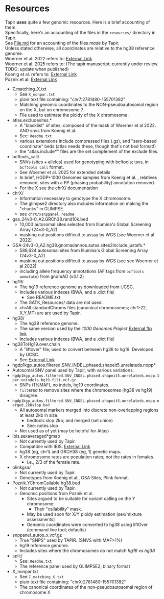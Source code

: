 # Resources
Tapir **uses** quite a few genomic resources. Here is a brief accounting of them. <br>
Specifically, here's an accounting of the files in the `resources/` directory in Tapir. <br>
See [File.md](Files.md) for an accounting of the files *made* by Tapir.
<br>
Unless stated otherwise, all coordinates are relative to the hg38 reference genome. <br>
Woerner et al. 2022 refers to: [External Link](https://doi.org/10.1016/j.fsigen.2022.102785) <br>
Woerner et al. 2025 refers to: (The tapir manuscript; currently under review. TODO: update when published) <br>
Koenig et al. refers to: [External Link](https://doi.org/10.1101/gr.278378.123) <br>
Poznik et al. [External Link](https://doi.org/10.1126/science.1237619) <br>

-  7_matching_X.txt
    - See `X_nonpar.txt`
    -  plain text file containing: "chr7:2781480-155701382"
	-  Matching genomic coordinates to the NON-pseudoautosomal region on the X, but on chromosome 7.
	-  File used to estimate the ploidy of the X chromosome.
-  atlas.excludesites.*
	-  A "blacklist" of sites; composed of the mask of Woerner et al 2022. AND snvs from Koenig et al.
	-  See: `Readme.txt`
    -  various extensions include compressed files (.gz), and "zero-based coordinate" beds (atlas needs these, though that's not bed format!)
    - the "atlas.include\*" files are the set complement of the exclude files. 
-  bcftools_call/
	-  SNVs (sites + alleles) used for genotyping with bcftools; tsvs, in `bcftools call` format.
    -  See Woerner et al. 2025 for extended details
	-  In brief, HGDP+1000 Genomes samples from Koenig et al. , relatives removed, sites with a PP (phasing probability) annotation removed.
	-  For the X see the chrX/ documentation
-  chrX/
    -  Information necessary to genotype the X chromosome.
	-  The glimpse2 directory also includes information on making the "chunks" in GLIMPSE.
    -  see `chrX/xsnppanel.readme`
-  gsa_24v3-0_A2.GRCh38.rand10k.bed
	-  10,000 autosomal sites selected from Illumina's Global Screening Array (24v3-0_A2)
	-  masking out positions difficult to assay by WGS (see Woerner et al 2022)
-  GSA-24v3-0_A2.hg38.gnomadannos.autos.sites2include.justafs.*
    -  586,624 autosomal sites from Illumina's Global Screening Array (24v3-0_A2)
	-  masking out positions difficult to assay by WGS (see see Woerner et al 2022)
	-  including allele frequency annotations (AF tags from `bcftools annotate`) from gnomAD (v3.1.2)
-  hg19/
   -  The hg19 reference genome as downloaded from UCSC.
   -  Includes various indexes (BWA, and a .dict file)
      -  See README.txt
   -  The GATK_Resources/ data are not used.
   -  chrAll.standardChroms files (canonical chromosomes; chr1-22, X,Y,MT) are are used by Tapir.
-  hg38/
   -  The hg38 reference genome.
   -  The same version used by the *1000 Genomes Project* [External ftp link](ftp://ftp.1000genomes.ebi.ac.uk/vol1/ftp/technical/reference/GRCh38_reference_genome/GRCh38_full_analysis_set_plus_decoy_hla.fa)
   -  Includes various indexes (BWA, and a .dict file)   
-  hg38ToHg19.over.chain
   -  A "liftover" file, used to convert between hg38 to hg19. Developed by UCSC.
   -  See [External Link](https://hgdownload.soe.ucsc.edu/goldenPath/hg38/liftOver/)
-   hgdp1kgp_autos.filtered.SNV_INDEL.phased.shapeit5.unrelateds.nopp*
   -  Autosomal SNV panel used by Tapir, with various variations.
   -  `hgdp1kgp_autos.filtered.SNV_INDEL.phased.shapeit5.unrelateds.nopp.1per.noindels.hg19.filt.vcf.gz`
      -  SNPs (1%MAF), no indels, hg19 coordinates.
	  -  `filt`ered to remove sites where the chromosomes (hg38 vs hg19) disagree.
   -  `hgdp1kgp_autos.filtered.SNV_INDEL.phased.shapeit5.unrelateds.nopp.merged.2kbslop.bed`
      -  All autosomal markers merged into discrete non-overlapping regions at least 2kb in size.
	     -  bedtools slop 2kb; and merged (set union)
		 -  See: notes.slop
	  -  Not used as of yet (may be helpful for Atlas)
-  ibis.sexaveraged\*gmap
    -  Not currently used by Tapir.
    -  Compatible with IBIS. [External Link](https://github.com/williamslab/ibis)
	-  hg38 (eg,  chr1) and GRCH38 (eg, 1) genetic maps.
	-  X chromosome rates are population rates; not the rates in females.
	   -  i.e., 2/3 of the female rate.
-  plinkgsa\/
    -  Not currently used by Tapir.
	-  Genotypes from Koenig et al., GSA Sites, Plink format.
-  Poznik.YChromCallable.hg38.bed
    -  Not currently used by Tapir.
    -  Genomic positions from Poznik et al. 
	   -  Sites argued to be suitable for variant calling on the Y chromosome.
	      - Their "callability" mask.
	   -  May be used soon for X/Y ploidy estimation (sex/mixture assessments)
	   -  Genomic coordinates were converted to hg38 using liftOver (command line tool; defaults)
-  snppanel_autos_x.vcf.gz
   -  True "SNPS" used by TAPIR. (SNVS with MAF>1%)
   -  hg19 reference genome.
   -  Includes sites where the chromosomes do not match *hg19 vs hg38*
-  split/
	-  See: `Readme.txt` 
	-  The reference panel used by GLIMPSE2; binary format
-  X_nonpar.txt
    -  See `7_matching_X.txt`
    -  plain text file containing: "chrX:2781480-155701382"
	-  The canonical coordinates of the non-pseudoautosomal region of chromosome X